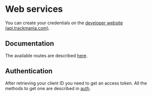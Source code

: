 # Web services

You can create your credentials on the [developer website (api.trackmania.com)](https://api.trackmania.com).

## Documentation

The available routes are described [here](https://api.trackmania.com/doc).

## Authentication

After retrieving your client ID you need to get an access token. All the methods to get one are described in [auth].

[auth]: auth/
